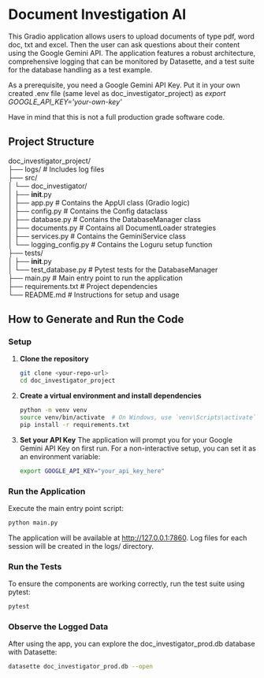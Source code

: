# Document Investigation AI

This Gradio application allows users to upload documents of type pdf, word doc, txt and excel. Then the user can ask questions about their content using the Google Gemini API. The application features a robust architecture, comprehensive logging that can be monitored by Datasette, and a test suite for the database handling as a test example.

As a prerequisite, you need a Google Gemini API Key. Put it in your own created .env file (same level as doc_investigator_project) as <i>export GOOGLE_API_KEY='your-own-key'</i>

Have in mind that this is not a full production grade software code.

## Project Structure
doc_investigator_project/<br>
├── logs/                      # Includes log files<br>
├── src/<br>
│   └── doc_investigator/<br>
│       ├── __init__.py<br>
│       ├── app.py             # Contains the AppUI class (Gradio logic)<br>
│       ├── config.py          # Contains the Config dataclass<br>
│       ├── database.py        # Contains the DatabaseManager class<br>
│       ├── documents.py       # Contains all DocumentLoader strategies<br>
│       ├── services.py        # Contains the GeminiService class<br>
│       └── logging_config.py  # Contains the Loguru setup function<br>
├── tests/<br>
│   ├── __init__.py<br>
│   └── test_database.py       # Pytest tests for the DatabaseManager<br>
├── main.py                    # Main entry point to run the application<br>
├── requirements.txt           # Project dependencies<br>
└── README.md                  # Instructions for setup and usage<br>

## How to Generate and Run the Code
### Setup

1.  **Clone the repository**
    ```bash
    git clone <your-repo-url>
    cd doc_investigator_project
    ```

2.  **Create a virtual environment and install dependencies**
    ```bash
    python -m venv venv
    source venv/bin/activate  # On Windows, use `venv\Scripts\activate`
    pip install -r requirements.txt
    ```

3.  **Set your API Key**
    The application will prompt you for your Google Gemini API Key on first run. For a non-interactive setup, you can set it as an environment variable:
    ```bash
    export GOOGLE_API_KEY="your_api_key_here"
    ```

### Run the Application
Execute the main entry point script:
```bash
python main.py
```

The application will be available at http://127.0.0.1:7860. Log files for each session will be created in the logs/ directory.

### Run the Tests
To ensure the components are working correctly, run the test suite using pytest:
```bash
pytest
```

### Observe the Logged Data
After using the app, you can explore the doc_investigator_prod.db database with Datasette:
```bash
datasette doc_investigator_prod.db --open
```

